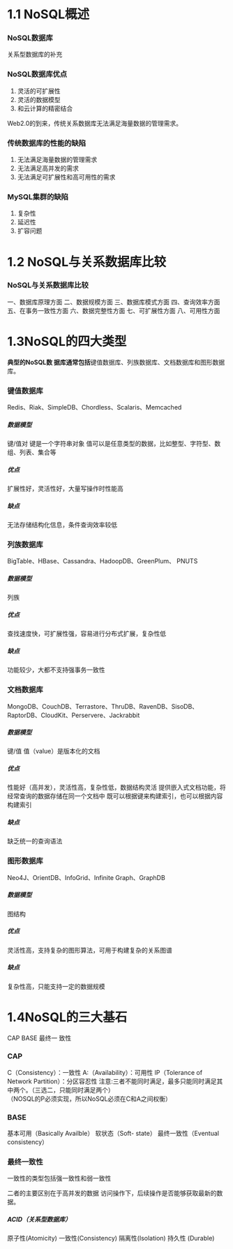 ﻿# 1.1 NoSQL概述
###  NoSQL数据库
关系型数据库的补充
### NoSQL数据库优点
1. 灵活的可扩展性
2. 灵活的数据模型
3. 和云计算的精密结合

Web2.0的到来，传统关系数据库无法满足海量数据的管理需求。

### 传统数据库的性能的缺陷
1. 无法满足海量数据的管理需求
2. 无法满足高并发的需求
3. 无法满足可扩展性和高可用性的需求

### MySQL集群的缺陷
1. 复杂性
2. 延迟性
3. 扩容问题

# 1.2 NoSQL与关系数据库比较
### NoSQL与关系数据库比较
一、数据库原理方面
二、数据规模方面
三、数据库模式方面
四、查询效率方面
五、在事务一致性方面
六、数据完整性方面
七、可扩展性方面
八、可用性方面
# 1.3NoSQL的四大类型
**典型的NoSQL数 据库通常包括**键值数据库、列族数据库、文档数据库和图形数据库。

### 键值数据库
Redis、Riak、SimpleDB、Chordless、Scalaris、Memcached
##### 数据模型 
键/值对 
键是一个字符串对象 
值可以是任意类型的数据，比如整型、字符型、数组、列表、集合等
##### 优点 
扩展性好，灵活性好，大量写操作时性能高 
##### 缺点 
无法存储结构化信息，条件查询效率较低
### 列族数据库
BigTable、HBase、Cassandra、HadoopDB、GreenPlum、 PNUTS
##### 数据模型 
列族
##### 优点 
查找速度快，可扩展性强，容易进行分布式扩展，复杂性低 
##### 缺点 
功能较少，大都不支持强事务一致性
### 文档数据库
MongoDB、CouchDB、Terrastore、ThruDB、RavenDB、SisoDB、 RaptorDB、CloudKit、Perservere、Jackrabbit
##### 数据模型 
键/值 
值（value）是版本化的文档
##### 优点 
性能好（高并发），灵活性高，复杂性低，数据结构灵活 提供嵌入式文档功能，将经常查询的数据存储在同一个文档中 既可以根据键来构建索引，也可以根据内容构建索引 
##### 缺点 
缺乏统一的查询语法
### 图形数据库
Neo4J、OrientDB、InfoGrid、Infinite Graph、GraphDB
##### 数据模型 
图结构 
##### 优点 
灵活性高，支持复杂的图形算法，可用于构建复杂的关系图谱 
##### 缺点 
复杂性高，只能支持一定的数据规模
# 1.4NoSQL的三大基石
CAP 
BASE 
最终一 致性
### CAP
C（Consistency）：一致性
A:（Availability）：可用性
lP（Tolerance of Network Partition）：分区容忍性
注意:三者不能同时满足，最多只能同时满足其中两个。（三选二，只能同时满足两个）  
（NOSQL的P必须实现，所以NoSQL必须在C和A之间权衡）
### BASE
基本可用（Basically Availble）
软状态（Soft- state）
最终一致性（Eventual consistency）
### 最终一致性
一致性的类型包括强一致性和弱一致性

二者的主要区别在于高并发的数据 访问操作下，后续操作是否能够获取最新的数据。

##### ACID（关系型数据库）
 原子性(Atomicity) 
一致性(Consistency) 
隔离性(Isolation) 
持久性 (Durable)

